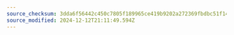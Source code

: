 ```yaml
---
source_checksum: 3dda6f56442c450c7805f189965ce419b9202a272369fbdbc51f144edf922eb2
source_modified: 2024-12-12T21:11:49.594Z
---
```


